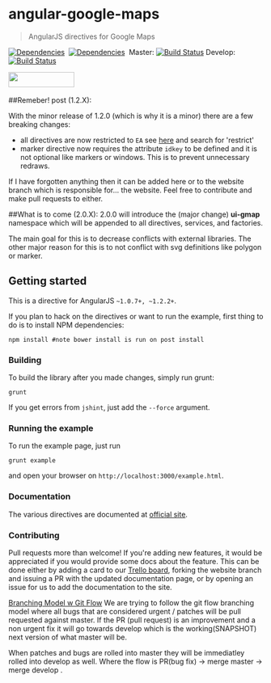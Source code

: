 # angular-google-maps

> AngularJS directives for Google Maps


[![Dependencies](https://david-dm.org/angular-ui/angular-google-maps.png)](https://david-dm.org/angular-ui/angular-google-maps)&nbsp; 
[![Dependencies](https://david-dm.org/angular-ui/angular-google-maps/dev-status.png)](https://david-dm.org/angular-ui/angular-google-maps)&nbsp; 
Master: [![Build Status](https://travis-ci.org/angular-ui/angular-google-maps.png?branch=master)](https://travis-ci.org/angular-ui/angular-google-maps)
Develop: [![Build Status](https://travis-ci.org/angular-ui/angular-google-maps.png?branch=develop)](https://travis-ci.org/angular-ui/angular-google-maps)

<img src="http://benschwarz.github.io/bower-badges/badge@2x.png?pkgname=angular-google-maps" width="130" height="30">&nbsp;

##Remeber! post (1.2.X):

With the minor release of 1.2.0 (which is why it is a minor) there are a few breaking changes:

- all directives are now restricted to ```EA``` see [here](https://docs.angularjs.org/guide/directive) and search for 'restrict'
- marker directive now requires the attribute ```idkey``` to be defined and it is not optional like markers or windows. This is to prevent unnecessary redraws.

If I have forgotten anything then it can be added here or to the website branch which is responsible for... the website. Feel free to contribute and make pull requests to either.

##What is to come (2.0.X):
2.0.0 will introduce the (major change) **ui-gmap** namespace which will be appended to all directives, services, and factories.

The main goal for this is to decrease conflicts with external libraries. The other major reason for this is to not conflict with svg definitions like polygon or marker.

## Getting started
This is a directive for AngularJS `~1.0.7+, ~1.2.2+`.

If you plan to hack on the directives or want to run the example, first thing to do is to install NPM dependencies:

```shell
npm install #note bower install is run on post install 
```

### Building
To build the library after you made changes, simply run grunt:

```shell
grunt
```

If you get errors from `jshint`, just add the `--force` argument.

### Running the example
To run the example page, just run

```shell
grunt example
```

and open your browser on `http://localhost:3000/example.html`.

### Documentation
The various directives are documented at [official site](http://angular-google-maps.org).

### Contributing

Pull requests more than welcome! If you're adding new features, it would be appreciated if you would provide some docs about the feature. This can be done either by adding a card to our [Trello board](https://trello.com/b/WwTRrkfh/angular-google-maps), forking the website branch and issuing a PR with the updated documentation page, or by opening an issue for us to add the documentation to the site.

[Branching Model w Git Flow](http://nvie.com/posts/a-successful-git-branching-model/)
We are trying to follow the git flow branching model where all bugs that are considered urgent / patches will be pull
requested against master. If the PR (pull request) is an improvement and a non urgent fix it will go towards develop
which is the working(SNAPSHOT) next version of what master will be.

When patches and bugs are rolled into master they will be immediatley rolled into develop as well. Where the flow is
PR(bug fix) -> merge master -> merge develop .
